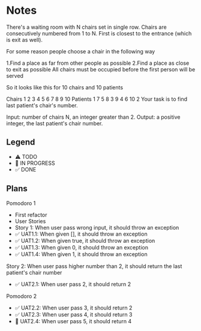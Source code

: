 # Notes

There's a waiting room with N chairs set in single row. Chairs are consecutively numbered from 1 to N. First is closest to the entrance (which is exit as well).

For some reason people choose a chair in the following way

1.Find a place as far from other people as possible
2.Find a place as close to exit as possible
All chairs must be occupied before the first person will be served

So it looks like this for 10 chairs and 10 patients

Chairs	    1	2	3	4	5	6	7	8	9	10
Patients	1	7	5	8	3	9	4	6	10	2
Your task is to find last patient's chair's number.

Input: number of chairs N, an integer greater than 2.
Output: a positive integer, the last patient's chair number.

## Legend
- ⚠ TODO
- 🚧 IN PROGRESS
- ✅ DONE

## Plans

Pomodoro 1 
- First refactor
- User Stories
- Story 1: When user pass wrong input, it should throw an exception
- ✅ UAT1.1: When given [], it should throw an exception
- ✅ UAT1.2: When given true, it should throw an exception
- ✅ UAT1.3: When given 0, it should throw an exception
- ✅ UAT1.4: When given 1, it should throw an exception

Story 2: When user pass higher number than 2, it should return the last patient's chair number
- ✅ UAT2.1: When user pass 2, it should return 2

Pomodoro 2
- ✅ UAT2.2: When user pass 3, it should return 2
- ✅ UAT2.3: When user pass 4, it should return 3
- 🚧 UAT2.4: When user pass 5, it should return 4